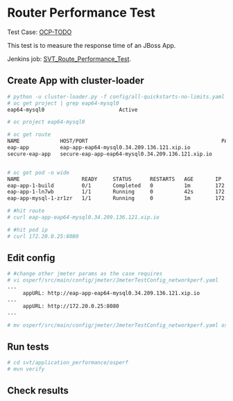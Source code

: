 # Router Performance Test

Test Case: [OCP-TODO]()

This test is to measure the response time of an JBoss App.

Jenkins job: [SVT_Route_Performance_Test](https://openshift-qe-jenkins.rhev-ci-vms.eng.rdu2.redhat.com/job/SVT_Route_Performance_Test/).

## Create App with cluster-loader

```sh
# python -u cluster-loader.py -f config/all-quickstarts-no-limits.yaml -v
# oc get project | grep eap64-mysql0
eap64-mysql0                        Active

# oc project eap64-mysql0

# oc get route 
NAME             HOST/PORT                                           PATH      SERVICES         PORT      TERMINATION   WILDCARD
eap-app          eap-app-eap64-mysql0.34.209.136.121.xip.io                    eap-app          <all>                   None
secure-eap-app   secure-eap-app-eap64-mysql0.34.209.136.121.xip.io             secure-eap-app   <all>     passthrough   None


# oc get pod -o wide
NAME                    READY     STATUS      RESTARTS   AGE       IP            NODE
eap-app-1-build         0/1       Completed   0          1m        172.22.0.18   ip-172-31-21-95.us-west-2.compute.internal
eap-app-1-ln7wb         1/1       Running     0          42s       172.20.0.25   ip-172-31-29-79.us-west-2.compute.internal
eap-app-mysql-1-zr1zr   1/1       Running     0          1m        172.20.0.23   ip-172-31-29-79.us-west-2.compute.internal

# #hit route
# curl eap-app-eap64-mysql0.34.209.136.121.xip.io

# #hit pod ip
# curl 172.20.0.25:8080

```

## Edit config

```sh
# #change other jmeter params as the case requires
# vi osperf/src/main/config/jmeter/JmeterTestConfig_networkperf.yaml
...
     appURL: http://eap-app-eap64-mysql0.34.209.136.121.xip.io
...
     appURL: http://172.20.0.25:8080
...

# mv osperf/src/main/config/jmeter/JmeterTestConfig_networkperf.yaml osperf/src/main/config/jmeter/JmeterTestConfig.yaml
```

## Run tests

```sh
# cd svt/application_performance/osperf
# mvn verify

```

## Check results
